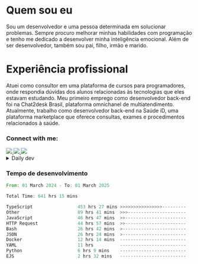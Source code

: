 # Quem sou eu
Sou um desenvolvedor e uma pessoa determinada em solucionar problemas. Sempre procuro melhorar minhas habilidades com programação e tenho me dedicado a desenvolver minha inteligência emocional. Além de ser desenvolvedor, também sou pai, filho, irmão e marido.

# Experiência profissional
Atuei como consultor em uma plataforma de cursos para programadores, onde respondia dúvidas dos alunos relacionadas às tecnologias que eles estavam estudando.
Meu primeiro emprego como desenvolvedor back-end foi na Chat2desk Brasil, plataforma omnichanel de multiatendimento.
Atualmente, trabalho como desenvolvedor back-end na Saúde iD, uma plataforma marketplace que oferece consultas, exames e procedimentos relacionados à saúde.

### Connect with me:
<a href="https://www.linkedin.com/in/theusmoreira" target="_blank" >
<img src="https://img.shields.io/badge/linkedin-%230077B5.svg?&style=for-the-badge&logo=linkedin&logoColor=white ">
</a>
<a href="https://www.instagram.com/matheus.s.moreira/" target="_blank">
<img src="https://img.shields.io/badge/instagram-%23E4405F.svg?&style=for-the-badge&logo=instagram&logoColor=white">
</a>
<a href="mailto:matheussm301@gmail.com"  target="_blank">
<img src="https://img.shields.io/badge/gmail-%23E4405F.svg?&style=for-the-badge&logo=gmail&logoColor=white">
</a>


<details>
  <summary>Daily dev </summary>
<p>
  <a href="https://app.daily.dev/matheussantos"><img src="https://github.com/matheus-santos-moreira/matheus-santos-moreira/blob/master/devcard.svg" width="200" alt="Matheus Santos's Dev Card"/></a>
 </p>
</details>

<h3>Tempo de desenvolvimento</h3>

<!--START_SECTION:waka-->

```rust
From: 01 March 2024 - To: 01 March 2025

Total Time: 641 hrs 15 mins

TypeScript                 453 hrs 27 mins >>>>>>>>>>>>>>>>---------   62.04 %
Other                      89 hrs 41 mins  >>>----------------------   12.27 %
JavaScript                 46 hrs 47 mins  >>-----------------------   06.40 %
HTTP Request               44 hrs 57 mins  >>-----------------------   06.15 %
Bash                       26 hrs 42 mins  >------------------------   03.65 %
JSON                       26 hrs 24 mins  >------------------------   03.61 %
Docker                     12 hrs 14 mins  -------------------------   01.67 %
YAML                       11 hrs          -------------------------   01.51 %
Python                     6 hrs 9 mins    -------------------------   00.84 %
EJS                        2 hrs 32 mins   -------------------------   00.35 %
```

<!--END_SECTION:waka-->
